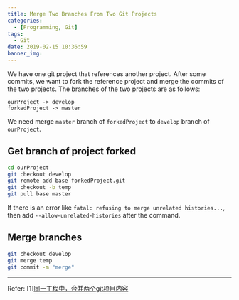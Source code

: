 ```yaml
---
title: Merge Two Branches From Two Git Projects
categories:
  - [Programming, Git]
tags:
  - Git
date: 2019-02-15 10:36:59
banner_img:
---
```


We have one git project that references another project. After some commits, we want to fork the reference project and merge the commits of the two projects.
The branches of the two projects are as follows:

```
ourProject -> develop
forkedProject -> master
```

We need merge `master` branch of `forkedProject` to `develop` branch of `ourProject`.

## Get branch of project forked

```bash
cd ourProject
git checkout develop
git remote add base forkedProject.git
git checkout -b temp
git pull base master
```

If there is an error like `fatal: refusing to merge unrelated histories...`, then add `--allow-unrelated-histories` after the command.

## Merge branches

```bash
git checkout develop
git merge temp
git commit -m "merge"
```

----

Refer:
[1][同一工程中，合并两个git项目内容](https://blog.csdn.net/zh_1191/article/details/79036608)